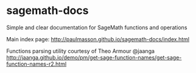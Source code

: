 # sagemath-docs

Simple and clear documentation for SageMath functions and operations

Main index page: http://paulmasson.github.io/sagemath-docs/index.html

Functions parsing utility courtesy of Theo Armour @jaanga  
http://jaanga.github.io/demo/pm/get-sage-function-names/get-sage-function-names-r2.html

